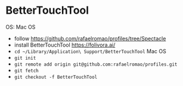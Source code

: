 # BetterTouchTool

OS: Mac OS

- follow https://github.com/rafaelromao/profiles/tree/Spectacle
- install BetterTouchTool https://folivora.ai/
- `cd ~/Library/Application\ Support/BetterTouchTool` Mac OS
- `git init`
- `git remote add origin git@github.com:rafaelromao/profiles.git`
- `git fetch`
- `git checkout -f BetterTouchTool`

